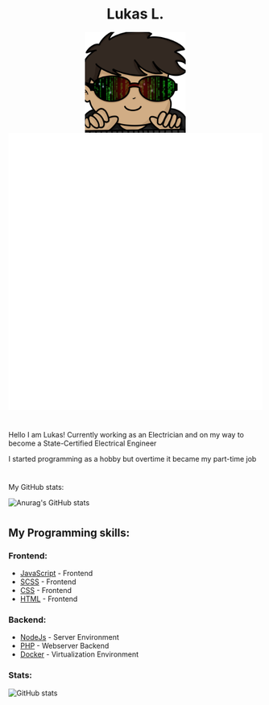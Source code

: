 <h1 align="center"> Lukas L. </h1>

<div align="center">

 <img align="center" width=200px height=200px src="./images/Hacker_Luki.png" alt="Project logo">

  <img align="center" src="./github-metrics.svg" alt="Metrics" >

</div>

<h1></h1>

<p> Hello I am Lukas! Currently working as an Electrician and on my way to become a State-Certified Electrical Engineer </p>
<p>I started programming as a hobby but overtime it became my part-time job</p>

<h1></h1>
<p> My GitHub stats: </p>

![Anurag's GitHub stats](https://github-readme-stats.vercel.app/api?username=LukasL28&count_private=true&theme=radical)
<h1></h1>
<h2>My Programming skills:</h2>

<h3> Frontend: </h3>

- [JavaScript](https://en.wikipedia.org/wiki/JavaScript) - Frontend
- [SCSS](https://sass-lang.com/) - Frontend
- [CSS](https://en.wikipedia.org/wiki/CSS) - Frontend
- [HTML](https://en.wikipedia.org/wiki/HTML) - Frontend

<h3> Backend: </h3>

- [NodeJs](https://nodejs.org/en/) - Server Environment
- [PHP](https://www.php.net/) - Webserver Backend
- [Docker](https://www.docker.com/) - Virtualization Environment

<h3> Stats: </h3>

![GitHub stats](https://github-readme-stats.vercel.app/api/top-langs/?username=LukasL28&theme=dracula)
